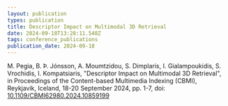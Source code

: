 ```yaml
---
layout: publication
types: publication
title: Descriptor Impact on Multimodal 3D Retrieval
date: 2024-09-18T13:28:11.548Z
tags: conference_publications
publication_date: 2024-09-18
---
```

<!--StartFragment-->

M. Pegia, B. Þ. Jónsson, A. Moumtzidou, S. Dimplaris, I. Gialampoukidis, S. Vrochidis, I. Kompatsiaris, "Descriptor Impact on Multimodal 3D Retrieval", in Proceedings of the Content-based Multimedia Indexing (CBMI), Reykjavik, Iceland, 18-20 September 2024, pp. 1-7, doi: [10.1109/CBMI62980.2024.​10859199](https://zenodo.org/records/11942398)
